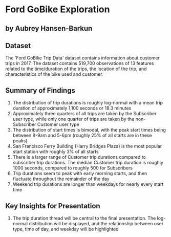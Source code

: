 # Ford GoBike Exploration
## by Aubrey Hansen-Barkun


## Dataset

The 'Ford GoBike Trip Data' dataset contains information about customer trips in 2017. The dataset contains 519,700 observations of 13 features related to the time/duration of the trips, the location of the trip, and characteristics of the bike used and customer.


## Summary of Findings

1. The distribution of trip durations is roughly log-normal with a mean trip duration of approximately 1,100 seconds or 18.3 minutes
2. Approximately three quarters of all trips are taken by the Subscriber user type, while only one quarter of trips are taken by the non-Subscriber Customer user type
3. The distribution of start times is bimodal, with the peak start times being between 8-9am and 5-6pm (roughly 25% of all starts are in these peaks)
4. San Francisco Ferry Building (Harry Bridges Plaza) is the most popular start station with roughly 3% of all starts
5. There is a larger range of Customer trip durations compared to subscriber trip durations. The median Customer trip duration is roughly 1000 seconds, compared to roughly 500 for Subscribers
6. Trip durations seem to peak with early morning starts, and then fluctuate throughout the remainder of the day
7. Weekend trip durations are longer than weekdays for nearly every start time 


## Key Insights for Presentation

1. The trip duration thread will be central to the final presentation. The log-normal distribution will be displayed, and the relationship between user type, time of day, and weekday will be highlighted
